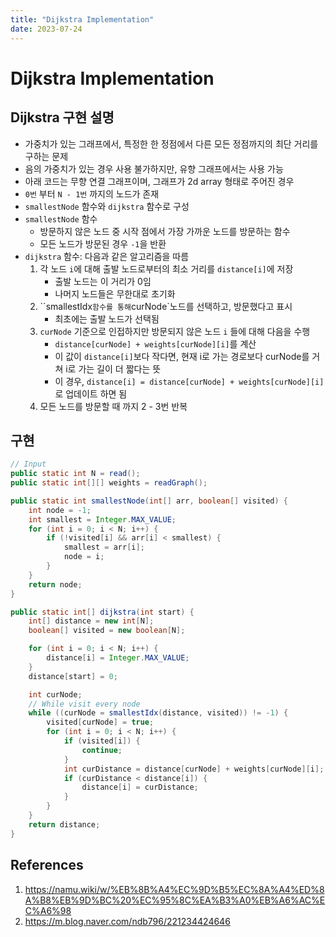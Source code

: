 ```yaml
---
title: "Dijkstra Implementation"
date: 2023-07-24
---
```


# Dijkstra Implementation

## Dijkstra 구현 설명

- 가중치가 있는 그래프에서, 특정한 한 정점에서 다른 모든 정점까지의 최단 거리를 구하는 문제
- 음의 가중치가 있는 경우 사용 불가하지만, 유향 그래프에서는 사용 가능
- 아래 코드는 무향 연결 그래프이며, 그래프가 2d array 형태로 주어진 경우
- `0번` 부터 `N - 1번` 까지의 노드가 존재
- `smallestNode` 함수와 `dijkstra` 함수로 구성
- `smallestNode` 함수
  - 방문하지 않은 노드 중 시작 점에서 가장 가까운 노드를 방문하는 함수
  - 모든 노드가 방문된 경우 `-1`을 반환
- `dijkstra` 함수: 다음과 같은 알고리즘을 따름
  1. 각 노드 `i`에 대해 출발 노드로부터의 최소 거리를 `distance[i]`에 저장
     - 출발 노드는 이 거리가 0임
     - 나머지 노드들은 무한대로 초기화
  2. ``smallestIdx` 함수를 통해 `curNode`노드를 선택하고, 방문했다고 표시
     - 최초에는 출발 노드가 선택됨
  3. `curNode` 기준으로 인접하지만 방문되지 않은 노드 `i` 들에 대해 다음을 수행
     - `distance[curNode] + weights[curNode][i]`를 계산
     - 이 값이 `distance[i]`보다 작다면, 현재 i로 가는 경로보다 curNode를 거쳐 i로 가는 길이 더 짧다는 뜻
     - 이 경우, `distance[i] = distance[curNode] + weights[curNode][i]`로 업데이트 하면 됨
  4. 모든 노드를 방문할 때 까지 2 - 3번 반복

## 구현

```Java
// Input
public static int N = read();
public static int[][] weights = readGraph();

public static int smallestNode(int[] arr, boolean[] visited) {
    int node = -1;
    int smallest = Integer.MAX_VALUE;
    for (int i = 0; i < N; i++) {
        if (!visited[i] && arr[i] < smallest) {
            smallest = arr[i];
            node = i;
        }
    }
    return node;
}

public static int[] dijkstra(int start) {
    int[] distance = new int[N];
    boolean[] visited = new boolean[N];

    for (int i = 0; i < N; i++) {
        distance[i] = Integer.MAX_VALUE;
    }
    distance[start] = 0;

    int curNode;
    // While visit every node
    while ((curNode = smallestIdx(distance, visited)) != -1) {
        visited[curNode] = true;
        for (int i = 0; i < N; i++) {
            if (visited[i]) {
                continue;
            }
            int curDistance = distance[curNode] + weights[curNode][i];
            if (curDistance < distance[i]) {
                distance[i] = curDistance;
            }
        }
    }
    return distance;
}
```

## References

1. https://namu.wiki/w/%EB%8B%A4%EC%9D%B5%EC%8A%A4%ED%8A%B8%EB%9D%BC%20%EC%95%8C%EA%B3%A0%EB%A6%AC%EC%A6%98
2. https://m.blog.naver.com/ndb796/221234424646

